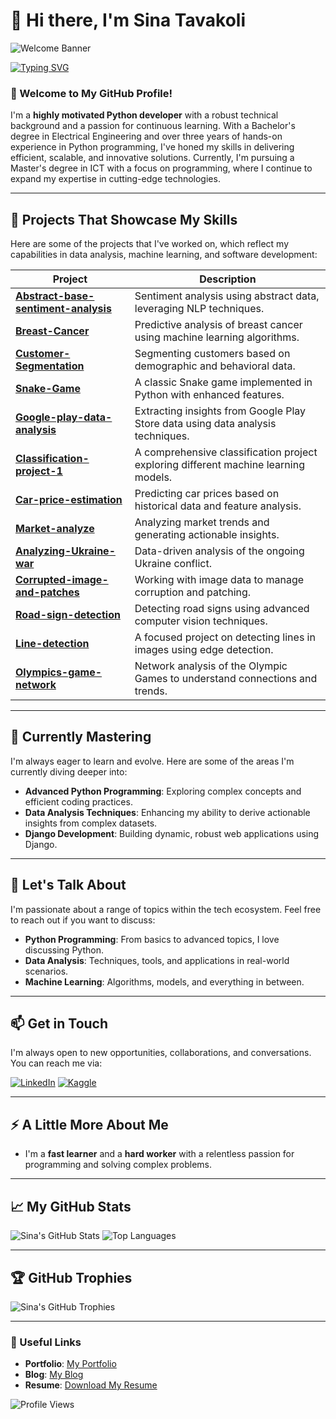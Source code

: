 # 👋 Hi there, I'm Sina Tavakoli

![Welcome Banner](https://your-custom-banner-image-url.com)

[![Typing SVG](https://readme-typing-svg.herokuapp.com?color=%2336BCF7&lines=Python+Developer+%7C+Data+Analyst+%7C+ML+Enthusiast)](https://git.io/typing-svg)

### 🚀 Welcome to My GitHub Profile!

I'm a **highly motivated Python developer** with a robust technical background and a passion for continuous learning. With a Bachelor's degree in Electrical Engineering and over three years of hands-on experience in Python programming, I've honed my skills in delivering efficient, scalable, and innovative solutions. Currently, I'm pursuing a Master's degree in ICT with a focus on programming, where I continue to expand my expertise in cutting-edge technologies.

---

## 🔭 Projects That Showcase My Skills

Here are some of the projects that I've worked on, which reflect my capabilities in data analysis, machine learning, and software development:

| **Project** | **Description** |
|-------------|-----------------|
| [**Abstract-base-sentiment-analysis**](https://github.com/sntk-76/Abstract-base-sentiment-analysis) | Sentiment analysis using abstract data, leveraging NLP techniques. |
| [**Breast-Cancer**](https://github.com/sntk-76/Breast-Cancer) | Predictive analysis of breast cancer using machine learning algorithms. |
| [**Customer-Segmentation**](https://github.com/sntk-76/Customer-Segmentation) | Segmenting customers based on demographic and behavioral data. |
| [**Snake-Game**](https://github.com/sntk-76/Snake-Game) | A classic Snake game implemented in Python with enhanced features. |
| [**Google-play-data-analysis**](https://github.com/sntk-76/google-play-data-analysis) | Extracting insights from Google Play Store data using data analysis techniques. |
| [**Classification-project-1**](https://github.com/sntk-76/Classification-project-1) | A comprehensive classification project exploring different machine learning models. |
| [**Car-price-estimation**](https://github.com/sntk-76/car-price-estimation) | Predicting car prices based on historical data and feature analysis. |
| [**Market-analyze**](https://github.com/sntk-76/Market-analyze) | Analyzing market trends and generating actionable insights. |
| [**Analyzing-Ukraine-war**](https://github.com/sntk-76/analyzing-Ukraine-war) | Data-driven analysis of the ongoing Ukraine conflict. |
| [**Corrupted-image-and-patches**](https://github.com/sntk-76/corrupted-image-and-patches) | Working with image data to manage corruption and patching. |
| [**Road-sign-detection**](https://github.com/sntk-76/road-sign-detection) | Detecting road signs using advanced computer vision techniques. |
| [**Line-detection**](https://github.com/sntk-76/line-detection) | A focused project on detecting lines in images using edge detection. |
| [**Olympics-game-network**](https://github.com/sntk-76/olympics-game-network) | Network analysis of the Olympic Games to understand connections and trends. |

---

## 🌱 Currently Mastering

I'm always eager to learn and evolve. Here are some of the areas I'm currently diving deeper into:

- **Advanced Python Programming**: Exploring complex concepts and efficient coding practices.
- **Data Analysis Techniques**: Enhancing my ability to derive actionable insights from complex datasets.
- **Django Development**: Building dynamic, robust web applications using Django.

---

## 💬 Let's Talk About

I'm passionate about a range of topics within the tech ecosystem. Feel free to reach out if you want to discuss:

- **Python Programming**: From basics to advanced topics, I love discussing Python.
- **Data Analysis**: Techniques, tools, and applications in real-world scenarios.
- **Machine Learning**: Algorithms, models, and everything in between.

---

## 📫 Get in Touch

I'm always open to new opportunities, collaborations, and conversations. You can reach me via:

[![LinkedIn](https://img.shields.io/badge/-LinkedIn-blue?style=flat&logo=Linkedin&logoColor=white)](https://www.linkedin.com/in/sina-tavakoli-b25ba6224/)
[![Kaggle](https://img.shields.io/badge/-Kaggle-blue?style=flat&logo=Kaggle&logoColor=white)](https://www.kaggle.com/sinatavakoli)

---

## ⚡ A Little More About Me

- I'm a **fast learner** and a **hard worker** with a relentless passion for programming and solving complex problems.

---

## 📈 My GitHub Stats

![Sina's GitHub Stats](https://github-readme-stats.vercel.app/api?username=sntk-76&show_icons=true&theme=radical)
![Top Languages](https://github-readme-stats.vercel.app/api/top-langs/?username=sntk-76&layout=compact&theme=radical)

---

## 🏆 GitHub Trophies

![Sina's GitHub Trophies](https://github-profile-trophy.vercel.app/?username=sntk-76&theme=radical)

---

### 🔗 Useful Links

- **Portfolio**: [My Portfolio](#)
- **Blog**: [My Blog](#)
- **Resume**: [Download My Resume](https://github.com/sntk-76/sntk-76/blob/main/assets/O_resume.pdf)

![Profile Views](https://komarev.com/ghpvc/?username=sntk-76&color=blue)
